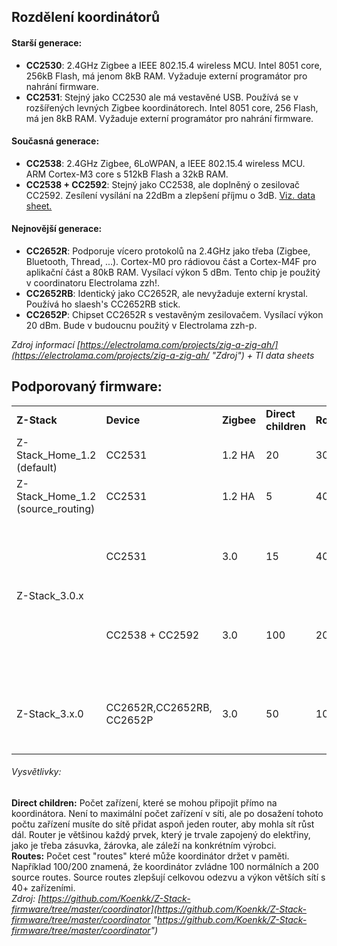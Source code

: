 ## Rozdělení koordinátorů
#### Starší generace:
- **CC2530**: 2.4GHz Zigbee a IEEE 802.15.4 wireless MCU. Intel 8051 core, 256kB Flash, má jenom 8kB RAM. Vyžaduje externí programátor pro nahrání firmware.
- **CC2531**: Stejný jako CC2530 ale má vestavěné USB. Používá se v rozšířených levných Zigbee koordinátorech. Intel 8051 core, 256 Flash, má jen 8kB RAM. Vyžaduje externí programátor pro nahrání firmware.

#### Současná generace:
- **CC2538**: 2.4GHz Zigbee, 6LoWPAN, a IEEE 802.15.4 wireless MCU. ARM Cortex-M3 core s 512kB Flash a 32kB RAM.
- **CC2538 + CC2592**: Stejný jako CC2538, ale doplněný o zesilovač CC2592. Zesílení vysílání na 22dBm a zlepšení příjmu o 3dB. [Viz. data sheet.](https://www.ti.com/lit/ds/symlink/cc2592.pdf?ts=1610831220971 "Viz. data sheet.")

#### Nejnovější generace:
- **CC2652R**: Podporuje vícero protokolů na 2.4GHz jako třeba (Zigbee, Bluetooth, Thread, ...). Cortex-M0 pro rádiovou část a Cortex-M4F pro aplikační část a 80kB RAM. Vysílací výkon 5 dBm. Tento chip je použitý v coordinatoru Electrolama zzh!.
- **CC2652RB**: Identický jako CC2652R, ale nevyžaduje externí krystal. Používá ho slaesh's CC2652RB stick.
- **CC2652P**: Chipset CC2652R s vestavěným zesilovačem. Vysílací výkon 20 dBm. Bude v budoucnu použitý v Electrolama zzh-p.

*Zdroj informací [https://electrolama.com/projects/zig-a-zig-ah/](https://electrolama.com/projects/zig-a-zig-ah/ "Zdroj") + TI data sheets*
## Podporovaný firmware:
<table>
  <tr>
    <td><b>Z-Stack</b></td>
    <td><b>Device</b></td>
    <td><b>Zigbee</b></td>
    <td><b>Direct children</b></td>
    <td><b>Routes</b></td>
    <td><b>Notes</b></td>
  </tr>
  <tr>
    <td rowspan="2">Z-Stack_Home_1.2 (default)</td>
    <td>CC2531</td>
    <td>1.2 HA</td>
    <td>20</td>
    <td>30/0</td>
    <td></td>
  </tr>
  <tr>
  </tr>
  <tr>
    <td>Z-Stack_Home_1.2 (source_routing)</td>
    <td>CC2531</td>
    <td>1.2 HA</td>
    <td>5</td>
    <td>40/40</td>
    <td></td>
  </tr>
  <tr>
    <td rowspan="3">Z-Stack_3.0.x</td>
    <td>CC2531</td>
    <td>3.0</td>
    <td>15</td>
    <td>40/0</td>
    <td>
      - <a href="https://github.com/Koenkk/zigbee2mqtt/issues/1445">Discussion #1445</a>
      - Max 40 Zigbee 3.0 devices
    </td>
  </tr>
  <tr>
  </tr>
    <tr>
    <td>CC2538 + CC2592</td>
    <td>3.0</td>
    <td>100</td>
    <td>200/400</td>
    <td>
      - <a href="https://github.com/Koenkk/zigbee2mqtt/issues/1568">Discussion #1568</a>
      - Max 200 Zigbee 3.0 devices
    </td>
  </tr>
  <tr>
    <td rowspan="2">Z-Stack_3.x.0</td>
    <td>CC2652R,CC2652RB, CC2652P</td>
    <td>3.0</td>
    <td>50</td>
    <td>100/200</td>
    <td>
      - <a href="https://github.com/Koenkk/zigbee2mqtt/issues/1429">Discussion #1429</a>
      - Max 200 Zigbee 3.0 devices
    </td>
  </tr>
</table>

###### Vysvětlivky:
**Direct children:** Počet zařízení, které se mohou připojit přímo na koordinátora. Není to maximální počet zařízení v síti, ale po dosažení tohoto počtu zařízení musíte do sítě přidat aspoň jeden router, aby mohla sít růst dál. Router je většinou každý prvek, který je trvale zapojený do elektřiny, jako je třeba zásuvka, žárovka, ale záleží na konkrétním výrobci.<br>
**Routes:** Počet cest "routes" které může koordinátor držet v paměti. Například 100/200 znamená, že koordinátor zvládne 100 normálních a 200 source routes. Source routes zlepšují celkovou odezvu a výkon větších sítí s 40+ zařízeními.<br>
*Zdroj: [https://github.com/Koenkk/Z-Stack-firmware/tree/master/coordinator](https://github.com/Koenkk/Z-Stack-firmware/tree/master/coordinator "https://github.com/Koenkk/Z-Stack-firmware/tree/master/coordinator")*
